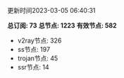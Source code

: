 更新时间2023-03-05 06:40:31

**总订阅: 73**
**总节点: 1223**
**有效节点: 582**
- v2ray节点: 326
- ss节点: 197
- trojan节点: 45
- ssr节点: 14
